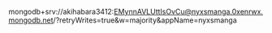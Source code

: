 
mongodb+srv://akihabara3412:EMynnAVLUttIsOvCu@nyxsmanga.0xenrwx.mongodb.net/?retryWrites=true&w=majority&appName=nyxsmanga
